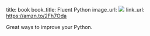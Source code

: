 title: book
book_title: Fluent Python
image_url: <a href="https://www.amazon.com/Fluent-Python-Concise-Effective-Programming/dp/1491946008/ref=as_li_ss_il?ie=UTF8&qid=1546902331&sr=8-1&keywords=fluent+python&linkCode=li2&tag=expaand-20&linkId=c73c5301421713a6aafe7a3bbae934e5&language=en_US" target="_blank"><img border="0" src="//ws-na.amazon-adsystem.com/widgets/q?_encoding=UTF8&ASIN=1491946008&Format=_SL160_&ID=AsinImage&MarketPlace=US&ServiceVersion=20070822&WS=1&tag=expaand-20&language=en_US" ></a><img src="https://ir-na.amazon-adsystem.com/e/ir?t=expaand-20&language=en_US&l=li2&o=1&a=1491946008" width="1" height="1" border="0" alt="" style="border:none !important; margin:0px !important;" />
link_url: https://amzn.to/2Fh7Oda

Great ways to improve your Python.
